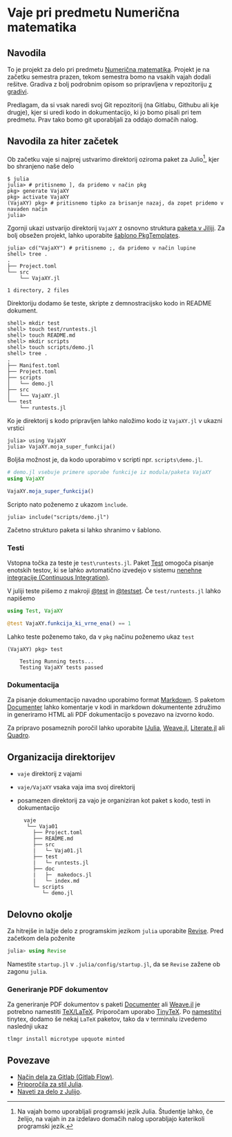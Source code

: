 # Vaje pri predmetu Numerična matematika

## Navodila

To je projekt za delo pri predmetu [Numerična matematika](https://ucilnica.fri.uni-lj.si/course/view.php?id=117). Projekt je na začetku semestra prazen, tekom semestra bomo na vsakih vajah dodali rešitve. Gradiva z bolj podrobnim opisom so pripravljena v repozitoriju [z gradivi](https://nummat.gitlab.io/vaje-nummat/).

Predlagam, da si vsak naredi svoj Git repozitorij (na Gitlabu, Githubu ali kje drugje), kjer si uredi kodo in dokumentacijo, ki jo bomo pisali pri tem predmetu. Prav tako bomo git
uporabljali za oddajo domačih nalog.

## Navodila za hiter začetek

Ob začetku vaje si najprej ustvarimo direktorij oziroma paket za Julio[^1], kjer bo shranjeno naše delo

```shell
$ julia
julia> # pritisnemo ], da pridemo v način pkg
pkg> generate VajaXY
pkg> activate VajaXY
(VajaXY) pkg> # pritisnemo tipko za brisanje nazaj, da zopet pridemo v navaden način
julia>
```

Zgornji ukazi ustvarijo direktorij `VajaXY` z osnovno struktura [paketa v Jiliji](https://pkgdocs.julialang.org/v1/creating-packages/). Za bolj obsežen projekt, lahko uporabite [šablono PkgTemplates](https://github.com/JuliaCI/PkgTemplates.jl).

```shell
julia> cd("VajaXY") # pritisnemo ;, da pridemo v način lupine
shell> tree .
.
├── Project.toml
└── src
    └── VajaXY.jl

1 directory, 2 files

```

Direktoriju dodamo še teste, skripte z demnostracijsko kodo in README dokument.

```shell
shell> mkdir test
shell> touch test/runtests.jl
shell> touch README.md
shell> mkdir scripts
shell> touch scripts/demo.jl
shell> tree .
.
├── Manifest.toml
├── Project.toml
├── scripts
│   └── demo.jl
├── src
│   └── VajaXY.jl
└── test
    └── runtests.jl
```

Ko je direktorij s kodo pripravljen lahko naložimo kodo iz `VajaXY.jl` v ukazni vrstici

```shell
julia> using VajaXY
julia> VajaXY.moja_super_funkcija()
```

Boljša možnost je, da kodo uporabimo v scripti npr. `scripts\demo.jl`.

```jl
# demo.jl vsebuje primere uporabe funkcije iz modula/paketa VajaXY
using VajaXY

VajaXY.moja_super_funkcija()
```

Scripto nato poženemo z ukazom `ìnclude`.

```shell
julia> include("scripts/demo.jl")
```

Začetno strukturo paketa si lahko shranimo v šablono.

### Testi

Vstopna točka za teste je `test\runtests.jl`. Paket [Test](https://docs.julialang.org/en/v1/stdlib/Test/) omogoča pisanje enotskih testov, ki se lahko avtomatično izvedejo v sistemu [nenehne integracije (Continuous Integration)](https://en.wikipedia.org/wiki/Continuous_integration).

V juliji teste pišemo z makroji [@test](https://docs.julialang.org/en/v1/stdlib/Test/#Test.@test) in [@testset](https://docs.julialang.org/en/v1/stdlib/Test/#Test.@testset). Če `test/runtests.jl` lahko napišemo

```jl
using Test, VajaXY

@test VajaXY.funkcija_ki_vrne_ena() == 1
```

Lahko teste poženemo tako, da v `pkg` načinu poženemo ukaz `test`

```shell
(VajaXY) pkg> test

    Testing Running tests...
    Testing VajaXY tests passed
```

### Dokumentacija

Za pisanje dokumentacijo navadno uporabimo format [Markdown](https://en.wikipedia.org/wiki/Markdown). S paketom [Documenter](https://documenter.juliadocs.org/stable/) lahko komentarje v kodi in markdown dokumentente združimo in generiramo HTML ali PDF dokumentacijo s povezavo na izvorno kodo.

Za pripravo posameznih poročil lahko uporabite [IJulia](https://github.com/JuliaLang/IJulia.jl), [Weave.jl](https://github.com/JunoLab/Weave.jl), [Literate.jl](https://github.com/fredrikekre/Literate.jl) ali [Quadro](https://quarto.org/docs/computations/julia.html).

## Organizacija direktorijev

- `vaje` direktorij z vajami
- `vaje/VajaXY` vsaka vaja ima svoj direktorij
- posamezen direktorij za vajo je organiziran kot paket s kodo, testi in dokumentacijo

        vaje
         └── Vaja01
           ├── Project.toml
           ├── README.md
           ├── src
           |   └─ Vaja01.jl
           ├── test
           |   └─ runtests.jl
           ├── doc
           |   ├─  makedocs.jl
           |   └─ index.md
           └─ scripts
              └─ demo.jl

## Delovno okolje

Za hitrejše in lažje delo z programskim jezikom `julia` uporabite [Revise](https://timholy.github.io/Revise.jl/stable/). Pred začetkom dela poženite

```julia
julia> using Revise
```

Namestite `startup.jl` v `.julia/config/startup.jl`, da se `Revise` zažene ob zagonu `julia`.

### Generiranje PDF dokumentov

Za generiranje PDF dokumentov s paketi [Documenter](https://documenter.juliadocs.org/stable/) ali [Weave.jl](https://github.com/JunoLab/Weave.jl) je potrebno namestiti [TeX/LaTeX](https://tug.org/). Priporočam uporabo [TinyTeX](https://yihui.org/tinytex/).
Po [namestitvi](https://yihui.org/tinytex/#installation) tinytex, dodamo še nekaj `LaTeX` paketov, tako da v terminalu izvedemo naslednji ukaz

```
tlmgr install microtype upquote minted
```

## Povezave

- [Način dela za Gitlab (Gitlab Flow)](https://docs.gitlab.com/ee/topics/gitlab_flow.html).
- [Priporočila za stil Julia](https://docs.julialang.org/en/v1/manual/style-guide/).
- [Naveti za delo z Julijo](https://docs.julialang.org/en/v1/manual/workflow-tips/).

[^1]: Na vajah bomo uporabljali programski jezik Julia. Študentje lahko, če želijo, na vajah in za izdelavo domačih nalog uporabljajo katerikoli programski jezik.
